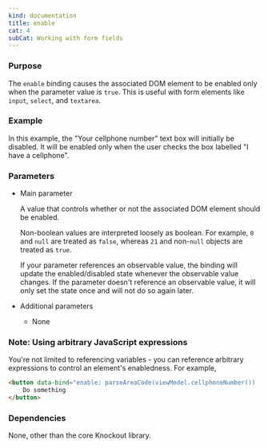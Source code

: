 ```yaml
---
kind: documentation
title: enable
cat: 4
subCat: Working with form fields
---
```


### Purpose
The `enable` binding causes the associated DOM element to be enabled only when the parameter value is `true`. This is useful with form elements like `input`, `select`, and `textarea`.

### Example

<live-example params='id: "enable-binding"'></live-example>

In this example, the "Your cellphone number" text box will initially be disabled. It will be enabled only when the user checks the box labelled "I have a cellphone".

### Parameters

 * Main parameter

   A value that controls whether or not the associated DOM element should be enabled.

   Non-boolean values are interpreted loosely as boolean. For example, `0` and `null` are treated as `false`, whereas `21` and non-`null` objects are treated as `true`.

   If your parameter references an observable value, the binding will update the enabled/disabled state whenever the observable value changes. If the parameter doesn't reference an observable value, it will only set the state once and will not do so again later.

 * Additional parameters

   * None

### Note: Using arbitrary JavaScript expressions

You're not limited to referencing variables - you can reference arbitrary expressions to control an element's enabledness. For example,

```html
<button data-bind="enable: parseAreaCode(viewModel.cellphoneNumber()) != '555'">
    Do something
</button>
```

### Dependencies

None, other than the core Knockout library.
